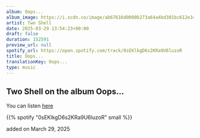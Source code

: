 ```yaml
---
album: Oops...
album_image: https://i.scdn.co/image/ab67616d0000b273a64a4bd301bc612e34e70cbf
artist: Two Shell
date: 2025-03-29 13:54:23+00:00
draft: false
duration: 152591
preview_url: null
spotify_url: https://open.spotify.com/track/0sEKlkgD6s2KRa9U6luzoR
title: Oops...
translationKey: Oops...
type: music
---
```


## Two Shell on the album Oops...

You can listen [here](https://open.spotify.com/track/0sEKlkgD6s2KRa9U6luzoR)

{{% spotify "0sEKlkgD6s2KRa9U6luzoR" small %}}

added on March 29, 2025